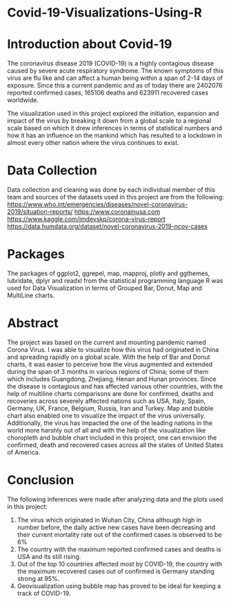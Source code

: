# Covid-19-Visualizations-Using-R


# Introduction about Covid-19

The coronavirus disease 2019 (COVID-19) is a highly contagious disease caused by severe acute respiratory syndrome. The known symptoms of this virus are flu like and can affect a human being within a span of 2-14 days of exposure. Since this a current pandemic and as of today there are 2402076 reported confirmed cases, 165106 deaths and 623911 recovered cases worldwide. 

The visualization used in this project explored the initiation, expansion and impact of the virus by breaking it down from a global scale to a regional scale based on which it drew inferences in terms of statistical numbers and how it has an influence on the mankind which has resulted to a lockdown in almost every other nation where the virus continues to exist.
 
# Data Collection

Data collection and cleaning was done by each individual member of this team and sources of the datasets used in this project are from the following:
https://www.who.int/emergencies/diseases/novel-coronavirus-2019/situation-reports/ 
https://www.coronainusa.com 
https://www.kaggle.com/imdevskp/corona-virus-report 
https://data.humdata.org/dataset/novel-coronavirus-2019-ncov-cases 

# Packages

The packages of ggplot2, ggrepel, map, mapproj, plotly and ggthemes, lubridate, dplyr and readxl from the statistical programming language R was used for Data Visualization in terms of Grouped Bar, Donut, Map and MultiLine charts.

# Abstract 

The project was based on the current and mounting pandemic named Corona Virus. I was able to visualize how this virus had originated in China and spreading rapidly on a global scale. With the help of Bar and Donut charts, it was easier to perceive how the virus augmented and extended during the span of 3 months in various regions of China; some of them which includes Guangdong, Zhejiang, Henan and Hunan provinces. Since the disease is contagious and has affected various other countries, with the help of multiline charts comparisons are done for confirmed, deaths and recoveries across severely affected nations such as USA, Italy, Spain, Germany, UK, France, Belgium, Russia, Iran and Turkey. Map and bubble chart also enabled one to visualize the impact of the virus universally. Additionally, the virus has impacted the one of the leading nations in the world more harshly out of all and with the help of the visualization like choropleth and bubble chart included in this project, one can envision the confirmed, death and recovered cases across all the states of United States of America. 

# Conclusion

The following inferences were made after analyzing data and the plots used in this project:
1. The virus which originated in Wuhan City, China although high in number before, the daily active new cases have been decreasing and      their current mortality rate out of the confirmed cases is observed to be 6% 
2. The country with the maximum reported confirmed cases and deaths is USA and its still rising. 
3. Out of the top 10 countries affected most by COVID-19, the country with the maximum recovered cases out of confirmed is Germany          standing strong at 95%. 
4. Geovisualization using bubble map has proved to be ideal for keeping a track of COVID-19.












